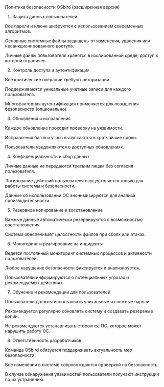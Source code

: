 Политика безопасности OSbird (расширенная версия)

1. Защита данных пользователей

Все пароли и ключи шифруются с использованием современных алгоритмов.

Основные системные файлы защищены от изменения, удаления или несанкционированного доступа.

Личные файлы пользователя хранятся в изолированной среде, доступ к которой ограничен.

2. Контроль доступа и аутентификация

Все критические операции требуют авторизации.

Поддерживаются уникальные учетные записи для каждого пользователя.

Многофакторная аутентификация применяется для повышения безопасности (опционально).

3. Обновления и исправления

Каждое обновление проходит проверку на уязвимости.

Исправления багов и угроз выпускаются в кратчайшие сроки.

Пользователи уведомляются о доступных обновлениях.

4. Конфиденциальность и сбор данных

Личные данные не передаются третьим лицам без согласия пользователя.

Логирование действий пользователя осуществляется только для работы системы и безопасности.

Данные об использовании ОС анонимизируются для анализа производительности.

5. Резервное копирование и восстановление

Важные данные автоматически резервируются с возможностью восстановления.

Система обеспечивает целостность файлов при сбоях или атаках.

6. Мониторинг и реагирование на инциденты

Ведется постоянный мониторинг системных процессов и активности пользователей.

Любое нарушение безопасности фиксируется и анализируется.

Пользователи информируются о потенциальных угрозах и рекомендуемых действиях.

7. Обучение и рекомендации для пользователей

Пользователи должны использовать уникальные и сложные пароли.

Рекомендуется регулярно обновлять систему и создавать резервные копии.

Не рекомендуется устанавливать стороннее ПО, которое может нарушить работу ОС.

8. Ответственность разработчиков

Команда OSbird обязуется поддерживать актуальность мер безопасности.

Все изменения в системе сопровождаются проверкой на безопасность.

В случае обнаружения уязвимостей пользователи получают инструкции по их устранению.
